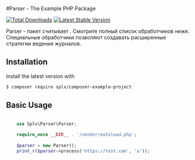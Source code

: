 #Parser - The Example PHP Package



[![Total Downloads](https://img.shields.io/packagist/dt/monolog/monolog.svg)](https://packagist.org/packages/monolog/monolog)
[![Latest Stable Version](https://img.shields.io/packagist/v/monolog/monolog.svg)](https://packagist.org/packages/monolog/monolog)


Parser - пакет считывает . Смотрите полный список обработчиков ниже. Специальные обработчики
позволяют создавать расширенные стратегии ведения журналов.



## Installation

Install the latest version with

```bash
$ composer require splx/composer-example-project
```

## Basic Usage

```php

    use Splx\Parser\Parser;
    
    require_once __DIR__ . '/vendor/autoload.php';
    
    $parser = new Parser();
    print_r($parser->process('https://test.com', 'a'));

```
